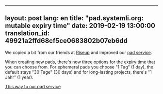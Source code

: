  ---
layout: post
lang: en
title:  "pad.systemli.org: mutable expiry time"
date:   2019-02-19 13:00:00
translation_id: 49921a2ffd68cf5ce0683802b07eb6dd
---

We copied a bit from our friends at <a href="https://riseup.net/">Riseup</a> and improved
our <a href="https://pad.systemli.org">pad service</a>.

When creating new pads, there's now three options for the expiry time that you can choose
from. For ephemeral pads you choose "1 Tag" (1 day), the default stays "30 Tage" (30 days)
and for long-lasting projects, there's "1 Jahr" (1 year).

<a href="https://pad.systemli.org/">This way to our pad service</a>
